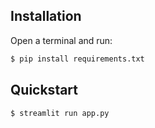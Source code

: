 ## Installation

Open a terminal and run:

```bash
$ pip install requirements.txt
```

## Quickstart

```bash
$ streamlit run app.py
```


